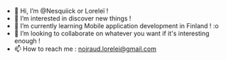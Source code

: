 - 👋 Hi, I’m @Nesquiick or Loreleï !
- 👀 I’m interested in discover new things !
- 🌱 I’m currently learning Mobile application development in Finland ! :o
- 💞️ I’m looking to collaborate on whatever you want if it's interesting enough !
- 📫 How to reach me : noiraud.lorelei@gmail.com
